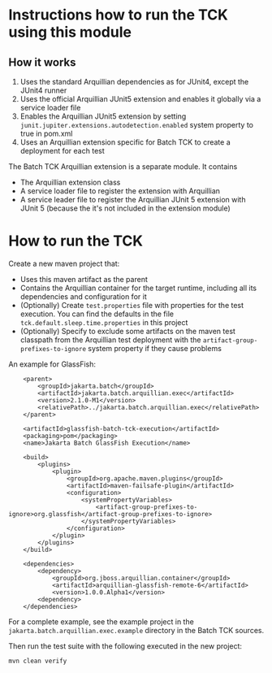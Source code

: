 <!--- 
Copyright (c) 2021 Contributors to the Eclipse Foundation

See the NOTICE file distributed with this work for additional information regarding copyright 
ownership. Licensed under the Apache License, Version 2.0 (the "License"); 
you may not use this file except in compliance with the License. You may 
obtain a copy of the License at http://www.apache.org/licenses/LICENSE-2.0 
Unless required by applicable law or agreed to in writing, software distributed 
under the License is distributed on an "AS IS" BASIS, WITHOUT WARRANTIES 
OR CONDITIONS OF ANY KIND, either express or implied. See the License for 
the specific language governing permissions and limitations under the License. 
SPDX-License-Identifier: Apache-2.0
--->
# Instructions how to run the TCK using this module

## How it works

1. Uses the standard Arquillian dependencies as for JUnit4, except the JUnit4 runner
2. Uses the official Arquillian JUnit5 extension and enables it globally via a service loader file
3. Enables the Arquillian JUnit5 extension by setting `junit.jupiter.extensions.autodetection.enabled` system property to true in pom.xml
4. Uses an Arquillian extension specific for Batch TCK to create a deployment for each test 

The Batch TCK Arquillian extension is a separate module. It contains 

* The Arquillian extension class
* A service loader file to register the extension with Arquillian
* A service leader file to register the Arquillian JUnit 5 extension with JUnit 5 (because the it's not included in the extension module)

# How to run the TCK

Create a new maven project that:

* Uses this maven artifact as the parent
* Contains the Arquillian container for the target runtime, including all its dependencies and configuration for it
* (Optionally) Create `test.properties` file with properties for the test execution. You can find the defaults in the file `tck.default.sleep.time.properties` in this project
* (Optionally) Specify to exclude some artifacts on the maven test classpath from the Arquillian test 
deployment with the `artifact-group-prefixes-to-ignore` system property if they cause problems

An example for GlassFish:

```
    <parent>
        <groupId>jakarta.batch</groupId>
        <artifactId>jakarta.batch.arquillian.exec</artifactId>
        <version>2.1.0-M1</version>
        <relativePath>../jakarta.batch.arquillian.exec</relativePath>
    </parent>

    <artifactId>glassfish-batch-tck-execution</artifactId>
    <packaging>pom</packaging>
    <name>Jakarta Batch GlassFish Execution</name>

    <build>
        <plugins>
            <plugin>
                <groupId>org.apache.maven.plugins</groupId>
                <artifactId>maven-failsafe-plugin</artifactId>
                <configuration>
                    <systemPropertyVariables>
                        <artifact-group-prefixes-to-ignore>org.glassfish</artifact-group-prefixes-to-ignore>
                    </systemPropertyVariables>
                </configuration>
            </plugin>
        </plugins>
    </build>

    <dependencies>
        <dependency>
            <groupId>org.jboss.arquillian.container</groupId>
            <artifactId>arquillian-glassfish-remote-6</artifactId>
            <version>1.0.0.Alpha1</version>
        <dependency>
    </dependencies>
```

For a complete example, see the example project in the `jakarta.batch.arquillian.exec.example` directory in the Batch TCK sources.

Then run the test suite with the following executed in the new project:

```
mvn clean verify
```

